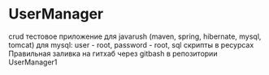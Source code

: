 # UserManager
crud тестовое приложение для javarush (maven, spring, hibernate, mysql, tomcat)
для mysql: user - root, password - root, sql скрипты в ресурсах
Правильная заливка на гитхаб через gitbash в репозитории UserManager1
